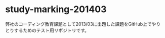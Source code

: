 study-marking-201403
====================

弊社のコーディング教育課題として2013/03に出題した課題をGitHub上でやりとりするためのテスト用リポジトリです。
